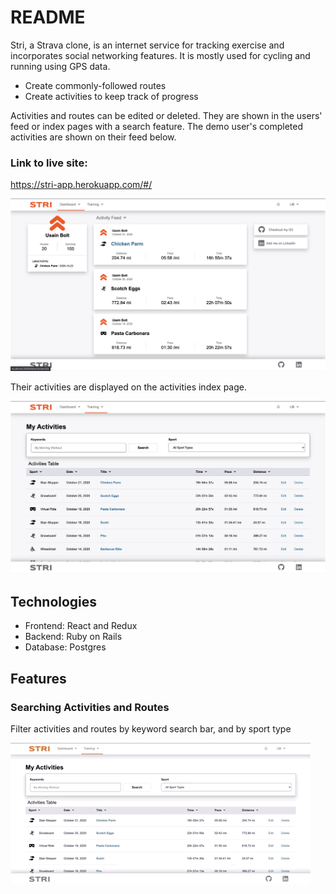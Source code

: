 # README 

Stri, a Strava clone, is an internet service for tracking exercise and incorporates social networking features. It is mostly used for cycling and running using GPS data.

* Create commonly-followed routes
* Create activities to keep track of progress

Activities and routes can be edited or deleted. They are shown in the users' feed or index pages with a search feature. The demo user's completed activities are shown on their feed below.

### Link to live site: 
https://stri-app.herokuapp.com/#/

![Feed Image](./app/assets/images/Feed.png)

Their activities are displayed on the activities index page.

![Activity Index Image](./app/assets/images/activity_index.png)


## Technologies

* Frontend: React and Redux
* Backend: Ruby on Rails
* Database: Postgres

## Features

### Searching Activities and Routes
Filter activities and routes by keyword search bar, and by sport type

![Search Gif](./app/assets/images/Search.gif)